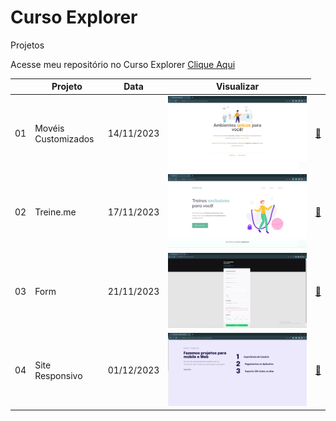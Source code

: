 # Curso Explorer

Projetos 

Acesse meu repositório no Curso Explorer [Clique Aqui ](https://github.com/helena-antoni/curso-explorer)

 <table>
      <thead>
        <tr text-align="center">
          <th>
          </th>
          <th>Projeto</th>
          <th>Data</th>
          <th>Visualizar</th>
        </tr>
      </thead>
      <tbody>
        <tr>
          <td>01</td>
          <td>Movéis Customizados</td>
          <td>14/11/2023</td>
          <td><img src="./_preview/01.jpg" alt=""> </td> 
          <td><a target="_blank" href="https://helena-antoni.github.io/curso-explorer/01-ambientes-unicos/">🔗</a></td>
        </tr> 
        <tr>
          <td>02</td>
          <td>Treine.me</td>
          <td>17/11/2023</td>
          <td><img src="./_preview/02.jpg" alt=""> </td> 
          <td><a target="_blank" href="https://helena-antoni.github.io/curso-explorer/02-treine-me/">🔗</a></td>
        </tr>
        <tr>
          <td>03</td>
          <td>Form</td>
          <td>21/11/2023</td>
          <td><img src="./_preview/03.jpg" alt=""></td> 
          <td><a target="_blank" href="https://helena-antoni.github.io/curso-explorer/03-form">🔗</a></td>
        </tr> 
        <tr>
          <td>04</td>
          <td>Site Responsivo</td>
          <td>01/12/2023</td>
          <td><img src="./_preview/04-responsive.jpg" alt=""> </td> 
          <td><a target="_blank" href="https://helena-antoni.github.io/curso-explorer/04-projects-mobile-and-web/">🔗</a></td>
        </tr> 
      </tbody>